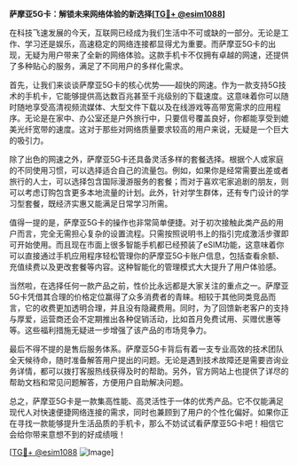 **萨摩亚5G卡：解锁未来网络体验的新选择[[TG💪+ @esim1088](https://t.me/s/esim1088)]**

在科技飞速发展的今天，互联网已经成为我们生活中不可或缺的一部分。无论是工作、学习还是娱乐，高速稳定的网络连接都显得尤为重要。而萨摩亚5G卡的出现，无疑为用户带来了全新的网络体验。这款手机卡不仅拥有卓越的网速，还提供了多种贴心的服务，满足了不同用户的多样化需求。

首先，让我们来谈谈萨摩亚5G卡的核心优势——超快的网速。作为一款支持5G技术的手机卡，它能够提供高达数百兆甚至千兆级别的下载速度。这意味着你可以随时随地享受高清视频流媒体、大型文件下载以及在线游戏等高带宽需求的应用程序。无论是在家中、办公室还是户外旅行中，只要信号覆盖良好，你都能享受到媲美光纤宽带的速度。这对于那些对网络质量要求较高的用户来说，无疑是一个巨大的吸引力。

除了出色的网速之外，萨摩亚5G卡还具备灵活多样的套餐选择。根据个人或家庭的不同使用习惯，可以选择适合自己的流量包。例如，如果你是经常需要出差或者旅行的人士，可以选择包含国际漫游服务的套餐；而对于喜欢宅家追剧的朋友，则可以考虑订购包含更多本地流量的计划。此外，针对学生群体，还有专门设计的学习型套餐，既经济实惠又能满足日常学习所需。

值得一提的是，萨摩亚5G卡的操作也非常简单便捷。对于初次接触此类产品的用户而言，完全无需担心复杂的设置流程。只需按照说明书上的指引完成激活步骤即可开始使用。而且现在市面上很多智能手机都已经预装了eSIM功能，这意味着你可以直接通过手机应用程序轻松管理你的萨摩亚5G卡账户信息，包括查看余额、充值续费以及更改套餐等内容。这种智能化的管理模式大大提升了用户体验感。

当然啦，在选择任何一款产品之前，性价比永远都是大家关注的重点之一。萨摩亚5G卡凭借其合理的价格定位赢得了众多消费者的青睐。相较于其他同类竞品而言，它的收费更加透明合理，并且没有隐藏费用。同时，为了回馈新老客户的支持与厚爱，运营商还会不定期推出各种促销活动，比如首月免费试用、买赠优惠等等。这些福利措施无疑进一步增强了该产品的市场竞争力。

最后不得不提的是售后服务体系。萨摩亚5G卡背后有着一支专业高效的技术团队全天候待命，随时准备解答用户提出的问题。无论是遇到技术故障还是需要咨询业务详情，都可以拨打客服热线获得及时的帮助。另外，官方网站上也提供了详尽的帮助文档和常见问题解答，方便用户自助解决问题。

总之，萨摩亚5G卡是一款集高性能、高灵活性于一体的优秀产品。它不仅能满足现代人对快速便捷网络连接的需求，同时也兼顾到了用户的个性化偏好。如果你正在寻找一款能够提升生活品质的手机卡，那么不妨试试看萨摩亚5G卡吧！相信它会给你带来意想不到的好成绩哦！

[[TG💪+ @esim1088](https://t.me/s/esim1088) ![Image](https://i.postimg.cc/4NQfJmqS/Snipaste-2025-05-13-00-14-12.png)]